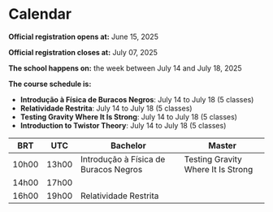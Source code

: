 # Calendar

**Official registration opens at:** June 15, 2025

**Official registration closes at:** July 07, 2025

**The school happens on:** the week between July 14 and July 18, 2025

**The course schedule is:**

* **Introdução à Física de Buracos Negros**: July 14 to July 18 (5 classes)
* **Relatividade Restrita**: July 14 to July 18 (5 classes)
* **Testing Gravity Where It Is Strong**: July 14 to July 18 (5 classes)
* **Introduction to Twistor Theory**: July 14 to July 18 (5 classes)

| BRT   | UTC   | Bachelor             | Master                   |
|-------|-------|----------------------|--------------------------|
| 10h00 | 13h00 | Introdução à Física de Buracos Negros | Testing Gravity Where It Is Strong |
| 14h00 | 17h00 |                      |                          |
| 16h00 | 19h00 | Relatividade Restrita |                          |
